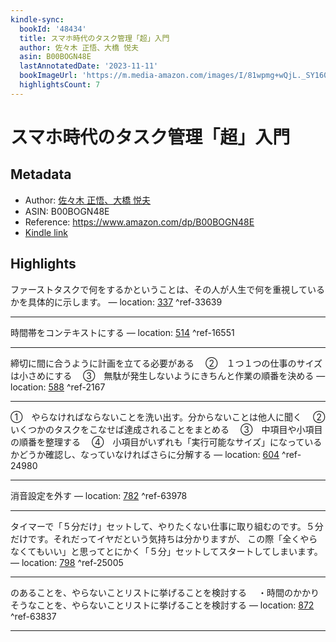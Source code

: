 ```yaml
---
kindle-sync:
  bookId: '48434'
  title: スマホ時代のタスク管理「超」入門
  author: 佐々木 正悟、大橋 悦夫
  asin: B00BOGN48E
  lastAnnotatedDate: '2023-11-11'
  bookImageUrl: 'https://m.media-amazon.com/images/I/81wpmg+wQjL._SY160.jpg'
  highlightsCount: 7
---
```

# スマホ時代のタスク管理「超」入門
## Metadata
* Author: [佐々木 正悟、大橋 悦夫](https://www.amazon.comundefined)
* ASIN: B00BOGN48E
* Reference: https://www.amazon.com/dp/B00BOGN48E
* [Kindle link](kindle://book?action=open&asin=B00BOGN48E)

## Highlights
ファーストタスクで何をするかということは、その人が人生で何を重視しているかを具体的に示します。 — location: [337](kindle://book?action=open&asin=B00BOGN48E&location=337) ^ref-33639

---
時間帯をコンテキストにする — location: [514](kindle://book?action=open&asin=B00BOGN48E&location=514) ^ref-16551

---
締切に間に合うように計画を立てる必要がある 　②　１つ１つの仕事のサイズは小さめにする 　③　無駄が発生しないようにきちんと作業の順番を決める — location: [588](kindle://book?action=open&asin=B00BOGN48E&location=588) ^ref-2167

---
①　やらなければならないことを洗い出す。分からないことは他人に聞く 　②　いくつかのタスクをこなせば達成されることをまとめる 　③　中項目や小項目の順番を整理する 　④　小項目がいずれも「実行可能なサイズ」になっているかどうか確認し、なっていなければさらに分解する — location: [604](kindle://book?action=open&asin=B00BOGN48E&location=604) ^ref-24980

---
消音設定を外す — location: [782](kindle://book?action=open&asin=B00BOGN48E&location=782) ^ref-63978

---
タイマーで「５分だけ」セットして、やりたくない仕事に取り組むのです。５分だけです。それだってイヤだという気持ちは分かりますが、 この際「全くやらなくてもいい」と思ってとにかく「５分」セットしてスタートしてしまいます。 — location: [798](kindle://book?action=open&asin=B00BOGN48E&location=798) ^ref-25005

---
のあることを、やらないことリストに挙げることを検討する 　・時間のかかりそうなことを、やらないことリストに挙げることを検討する — location: [872](kindle://book?action=open&asin=B00BOGN48E&location=872) ^ref-63837

---
